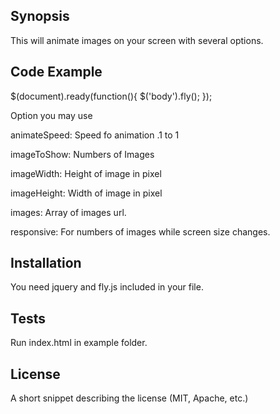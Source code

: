 ## Synopsis

This will animate images on your screen with several options.

## Code Example

$(document).ready(function(){
	$('body').fly();
});

Option you may use

animateSpeed: Speed fo animation .1 to 1

imageToShow: Numbers of Images

imageWidth: Height of image in pixel

imageHeight: Width of image in pixel
		
images: Array of images url.
		
responsive: For numbers of images while screen size changes.

## Installation

You need jquery and fly.js included in your file.

## Tests

Run index.html in example folder.


## License

A short snippet describing the license (MIT, Apache, etc.)
